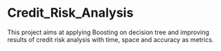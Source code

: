 # Credit_Risk_Analysis
This project aims at applying Boosting on decision tree and improving results of credit risk analysis with time, space and accuracy as metrics.
